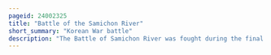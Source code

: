 ```yaml
---
pageid: 24002325
title: "Battle of the Samichon River"
short_summary: "Korean War battle"
description: "The Battle of Samichon River was fought during the final Days of the korean War between the united Nations Forces most notably australian and american and the chinese People's Volunteer Army. The fighting took place on a key position on the Jamestown Line known as 'the Hook', and resulted in the defending UN troops, including the 2nd Battalion, Royal Australian Regiment from the 28th British Commonwealth Brigade and the US 7th Marine Regiment, repulsing numerous assaults by the PVA 137th Division during two concerted night attacks, inflicting numerous casualties on the PVA with heavy artillery and small-arms fire. The Attack was Part of a larger division-sized Pva Attack on the 1st marine Division with diversionary Assaults mounted against the Australians. The chinese had been eager to gain a last-minute Victory over un Forces after Peace Talks reached a Conclusion in Panmunjom and the Battle was the last of the War before the official Signing of the korean Armistice."
---
```

